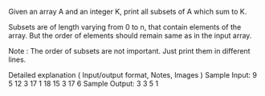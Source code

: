 Given an array A and an integer K, print all subsets of A which sum to K.

Subsets are of length varying from 0 to n, that contain elements of the array. But the order of elements should remain same as in the input array.


Note :
The order of subsets are not important. Just print them in different lines.


Detailed explanation ( Input/output format, Notes, Images )
Sample Input:
9 
5 12 3 17 1 18 15 3 17 
6
Sample Output:
3 3
5 1
